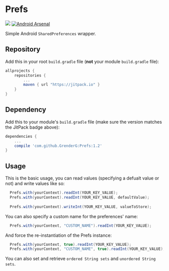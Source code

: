 # Prefs
[![](https://jitpack.io/v/GrenderG/Prefs.svg)](https://jitpack.io/#GrenderG/Prefs) [![Android Arsenal](https://img.shields.io/badge/Android%20Arsenal-Prefs-brightgreen.svg?style=flat)](https://android-arsenal.com/details/1/3570)

Simple Android `SharedPreferences` wrapper.

Repository
--

Add this in your root `build.gradle` file (**not** your module `build.gradle` file):

```gradle
allprojects {
	repositories {
		...
		maven { url "https://jitpack.io" }
	}
}
```

Dependency
--

Add this to your module's `build.gradle` file (make sure the version matches the JitPack badge above):

```gradle
dependencies {
	...
	compile 'com.github.GrenderG:Prefs:1.2'
}
```

Usage
--
This is the basic usage, you can read values (specifying a defualt value or not) and write values like so:
``` java
  Prefs.with(yourContext).readInt(YOUR_KEY_VALUE);
  Prefs.with(yourContext).readInt(YOUR_KEY_VALUE, defaultValue);
  
  Prefs.with(yourContext).writeInt(YOUR_KEY_VALUE, valueToStore);
```
You can also specify a custom name for the preferences' name:
``` java
  Prefs.with(yourContext, "CUSTOM_NAME").readInt(YOUR_KEY_VALUE);
```
And force the re-instantiation of the Prefs instance:
``` java
  Prefs.with(yourContext, true).readInt(YOUR_KEY_VALUE);
  Prefs.with(yourContext, "CUSTOM_NAME", true).readInt(YOUR_KEY_VALUE);
```
You can also set and retrieve `ordered String sets` and `unordered String sets`.
